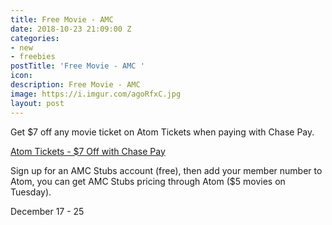 ```yaml
---
title: Free Movie - AMC
date: 2018-10-23 21:09:00 Z
categories:
- new
- freebies
postTitle: 'Free Movie - AMC '
icon: 
description: Free Movie - AMC
image: https://i.imgur.com/agoRfxC.jpg
layout: post
---
```


Get $7 off any movie ticket on Atom Tickets when paying with Chase Pay.

[Atom Tickets - $7 Off with Chase Pay](https://www.atomtickets.com/promotions/chase-pay-holiday-2018-seven-dollar-offer?)

Sign up for an AMC Stubs account (free), then add your member number to Atom, you can get AMC Stubs pricing through Atom ($5 movies on Tuesday). 

December 17 - 25